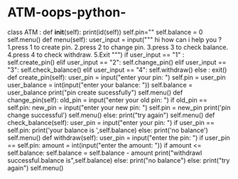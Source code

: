 # ATM-oops-python-
class ATM :
    def __init__(self):
        print(id(self))
        self.pin=""
        self.balance = 0
        self.menu()
    def menu(self):
        user_input = input("""
        hi how can i help you ?
        1.press 1 to create pin.
        2.press 2 to change pin.
        3.press 3 to check balance.
        4.press 4 to check withdraw.
        5.Exit
        """)
        if user_input == "1" :
            self.create_pin()
        elif user_input == "2":
            self.change_pin()
        elif user_input == "3":
            self.check_balance()
        elif user_input == "4":
            self.withdraw()
        else :
            exit()
    def create_pin(self):
        user_pin = input("enter your pin: ")
        self.pin = user_pin
        user_balance = int(input("enter your balance: "))
        self.balance = user_balance
        print("pin create sucessfully")
        self.menu()
    def change_pin(self):
        old_pin = input("enter your old pin: ")
        if old_pin == self.pin:
            new_pin = input("enter your new pin: ")
            self.pin = new_pin
            print('pin change successful')
            self.menu()
        else:
            print("try again")
            self.menu()
    def check_balance(self):
        user_pin = input("enter your pin: ")
        if user_pin == self.pin:
            print('your balance is ',self.balance)
        else:
            print('no balance')
        self.menu()
    def withdraw(self):
        user_pin = input("enter the pin: ")
        if user_pin == self.pin:
            amount = int(input("enter the amount: "))
            if amount <= self.balance:
                self.balance = self.balance - amount
                print("withdrawl successful.balance is",self.balance)
            else:
                print("no balance")
        else:
            print("try again")
        self.menu()
